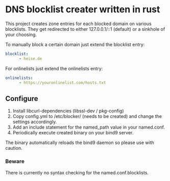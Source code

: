 # DNS blocklist creater written in rust

This project creates zone entries for each blocked domain on various blocklists.
They get redirected to either 127.0.0.1/::1 (default) or a sinkhole of your choosing.

To manually block a certain domain just extend the blocklist entry:
```yaml
blocklist:
      - heise.de
```
For onlinelists just extend the onlinelists entry:
```yaml
onlinelists:
      - https://youronlinelist.com/hosts.txt
```

## Configure
1. Install libcurl-dependencies (libssl-dev / pkg-config)
2. Copy config.yml to /etc/blocker/ (needs to be created) and change the settings accordingly.
3. Add an include statement for the named_path value in your named.conf.
4. Periodically execute created binary on your bind9 server.

The binary automatically reloads the bind9 daemon so please use with caution.

### Beware
There is currently no syntax checking for the named.conf.blocklists.


